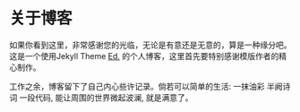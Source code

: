 # 关于博客

如果你看到这里，非常感谢您的光临，无论是有意还是无意的，算是一种缘分吧。这是一个使用Jekyll Theme [Ed.](https://github.com/elotroalex/ed) 的个人博客，这里首先要特别感谢模版作者的精心制作。

工作之余，博客留下了自己内心些许记录。倘若可以简单的生活: 一抹油彩 半阙诗词 一段代码, 能让周围的世界微起波澜, 就是满意了。